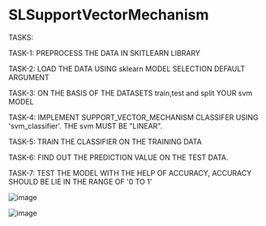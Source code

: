# SLSupportVectorMechanism

TASKS:

TASK-1:
  PREPROCESS THE DATA IN SKITLEARN LIBRARY

TASK-2:
  LOAD THE DATA USING sklearn MODEL SELECTION DEFAULT ARGUMENT

TASK-3:
  ON THE BASIS OF THE DATASETS train,test and split YOUR svm MODEL

TASK-4:
  IMPLEMENT SUPPORT_VECTOR_MECHANISM CLASSIFER USING 'svm_classifier'. THE svm MUST BE "LINEAR".

TASK-5:
  TRAIN THE CLASSIFIER ON THE TRAINING DATA 

TASK-6:
  FIND OUT THE PREDICTION VALUE ON THE TEST DATA.

TASK-7:
  TEST THE MODEL WITH THE HELP OF ACCURACY, ACCURACY SHOULD BE LIE IN THE RANGE OF '0 TO 1'

![image](https://github.com/shyam0522/SLSupportVectorMechanism/assets/143178179/2e7b79f3-8b0c-4d25-a8aa-165641ef17ba)

![image](https://github.com/shyam0522/SLSupportVectorMechanism/assets/143178179/537c6ae3-4c4c-4999-ba77-9e444b9b77c3)

